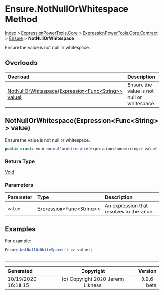 ﻿# Ensure.NotNullOrWhitespace Method

[Index](../index.md) > [ExpressionPowerTools.Core](ExpressionPowerTools.Core.a.md) > [ExpressionPowerTools.Core.Contract](ExpressionPowerTools.Core.Contract.n.md) > [Ensure](ExpressionPowerTools.Core.Contract.Ensure.cs.md) > **NotNullOrWhitespace**

Ensure the value is not null or whitespace.

## Overloads

| Overload | Description |
| :-- | :-- |
| [NotNullOrWhitespace(Expression&lt;Func&lt;String>> value)](#notnullorwhitespaceexpressionfuncstring-value) | Ensure the value is not null or whitespace. |
## NotNullOrWhitespace(Expression&lt;Func&lt;String>> value)

Ensure the value is not null or whitespace.

```csharp
public static Void NotNullOrWhitespace(Expression<Func<String>> value)
```

### Return Type

 [Void](https://docs.microsoft.com/dotnet/api/system.void) 

### Parameters

| Parameter | Type | Description |
| :-- | :-- | :-- |
| `value` | [Expression&lt;Func&lt;String>>](https://docs.microsoft.com/dotnet/api/system.linq.expressions.expression-1) | An expression that resolves to the value. |


## Examples

For example:

```csharp
Ensure.NotNullOrWhiteSpace(() => value);
            
```


---

| Generated | Copyright | Version |
| :-- | :-: | --: |
| 10/19/2020 16:18:15 | (c) Copyright 2020 Jeremy Likness. | 0.9.6-beta |
